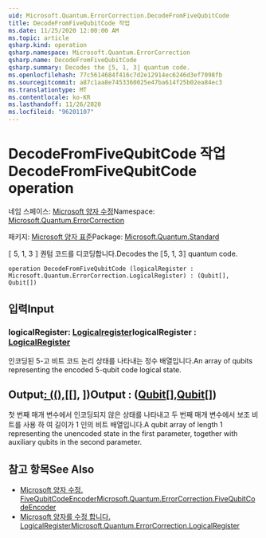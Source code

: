 ```yaml
---
uid: Microsoft.Quantum.ErrorCorrection.DecodeFromFiveQubitCode
title: DecodeFromFiveQubitCode 작업
ms.date: 11/25/2020 12:00:00 AM
ms.topic: article
qsharp.kind: operation
qsharp.namespace: Microsoft.Quantum.ErrorCorrection
qsharp.name: DecodeFromFiveQubitCode
qsharp.summary: Decodes the ⟦5, 1, 3⟧ quantum code.
ms.openlocfilehash: 77c5614684f416c7d2e12914ec6246d3ef7098fb
ms.sourcegitcommit: a87c1aa8e7453360025e47ba614f25b02ea84ec3
ms.translationtype: MT
ms.contentlocale: ko-KR
ms.lasthandoff: 11/26/2020
ms.locfileid: "96201107"
---
```

# <a name="decodefromfivequbitcode-operation"></a><span data-ttu-id="3bec7-102">DecodeFromFiveQubitCode 작업</span><span class="sxs-lookup"><span data-stu-id="3bec7-102">DecodeFromFiveQubitCode operation</span></span>

<span data-ttu-id="3bec7-103">네임 스페이스: [Microsoft 양자 수정](xref:Microsoft.Quantum.ErrorCorrection)</span><span class="sxs-lookup"><span data-stu-id="3bec7-103">Namespace: [Microsoft.Quantum.ErrorCorrection](xref:Microsoft.Quantum.ErrorCorrection)</span></span>

<span data-ttu-id="3bec7-104">패키지: [Microsoft 양자 표준](https://nuget.org/packages/Microsoft.Quantum.Standard)</span><span class="sxs-lookup"><span data-stu-id="3bec7-104">Package: [Microsoft.Quantum.Standard](https://nuget.org/packages/Microsoft.Quantum.Standard)</span></span>


<span data-ttu-id="3bec7-105">⟦ 5, 1, 3 ⟧ 퀀텀 코드를 디코딩합니다.</span><span class="sxs-lookup"><span data-stu-id="3bec7-105">Decodes the ⟦5, 1, 3⟧ quantum code.</span></span>

```qsharp
operation DecodeFromFiveQubitCode (logicalRegister : Microsoft.Quantum.ErrorCorrection.LogicalRegister) : (Qubit[], Qubit[])
```


## <a name="input"></a><span data-ttu-id="3bec7-106">입력</span><span class="sxs-lookup"><span data-stu-id="3bec7-106">Input</span></span>

### <a name="logicalregister--logicalregister"></a><span data-ttu-id="3bec7-107">logicalRegister: [Logicalregister](xref:Microsoft.Quantum.ErrorCorrection.LogicalRegister)</span><span class="sxs-lookup"><span data-stu-id="3bec7-107">logicalRegister : [LogicalRegister](xref:Microsoft.Quantum.ErrorCorrection.LogicalRegister)</span></span>

<span data-ttu-id="3bec7-108">인코딩된 5-고 비트 코드 논리 상태를 나타내는 정수 배열입니다.</span><span class="sxs-lookup"><span data-stu-id="3bec7-108">An array of qubits representing the encoded 5-qubit code logical state.</span></span>



## <a name="output--qubitqubit"></a><span data-ttu-id="3bec7-109">Output[: ((),](xref:microsoft.quantum.lang-ref.qubit)[[], [](xref:microsoft.quantum.lang-ref.qubit)])</span><span class="sxs-lookup"><span data-stu-id="3bec7-109">Output : ([Qubit](xref:microsoft.quantum.lang-ref.qubit)[],[Qubit](xref:microsoft.quantum.lang-ref.qubit)[])</span></span>

<span data-ttu-id="3bec7-110">첫 번째 매개 변수에서 인코딩되지 않은 상태를 나타내고 두 번째 매개 변수에서 보조 비트를 사용 하 여 길이가 1 인의 비트 배열입니다.</span><span class="sxs-lookup"><span data-stu-id="3bec7-110">A qubit array of length 1 representing the unencoded state in the first parameter, together with auxiliary qubits in the second parameter.</span></span>

## <a name="see-also"></a><span data-ttu-id="3bec7-111">참고 항목</span><span class="sxs-lookup"><span data-stu-id="3bec7-111">See Also</span></span>

- [<span data-ttu-id="3bec7-112">Microsoft 양자 수정. FiveQubitCodeEncoder</span><span class="sxs-lookup"><span data-stu-id="3bec7-112">Microsoft.Quantum.ErrorCorrection.FiveQubitCodeEncoder</span></span>](xref:Microsoft.Quantum.ErrorCorrection.FiveQubitCodeEncoder)
- [<span data-ttu-id="3bec7-113">Microsoft 양자를 수정 합니다. LogicalRegister</span><span class="sxs-lookup"><span data-stu-id="3bec7-113">Microsoft.Quantum.ErrorCorrection.LogicalRegister</span></span>](xref:Microsoft.Quantum.ErrorCorrection.LogicalRegister)